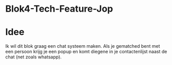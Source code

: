# Blok4-Tech-Feature-Jop

# Idee
Ik wil dit blok graag een chat systeem maken. Als je gematched bent met een persoon krijg je een popup en komt diegene in je contactenlijst naast de chat (net zoals whatsapp).